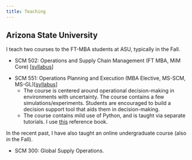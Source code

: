 ```yaml
---
title: Teaching
---
```


## Arizona State University

I teach two courses to the FT-MBA students at ASU, typically in the Fall. 


- SCM 502: Operations and Supply Chain Management (FT MBA, MiM Core) [[syllabus](/files/syllabus-scm-502.PDF)]
<!--  - I plan to maintain an independent [repository](https://harish-guda.github.io/scm-502) of past content -- this is **work-in-progress**. Students may use this at their own discretion. -->

- SCM 551: Operations Planning and Execution (MBA Elective, MS-SCM, MS-GL)[[syllabus](/files/scm-551-syllabus.PDF)]
  - The course is centered around operational decision-making in environments with uncertainty. The course contains a few simulations/experiments. Students are encouraged to build a decision support tool that aids them in decision-making. 
  - The course contains mild use of Python, and is taught via separate tutorials. I use [this](https://aeturrell.github.io/coding-for-economists/intro.html) reference book. 

  
In the recent past, I have also taught an online undergraduate course (also in the Fall). 

- SCM 300: Global Supply Operations. 
